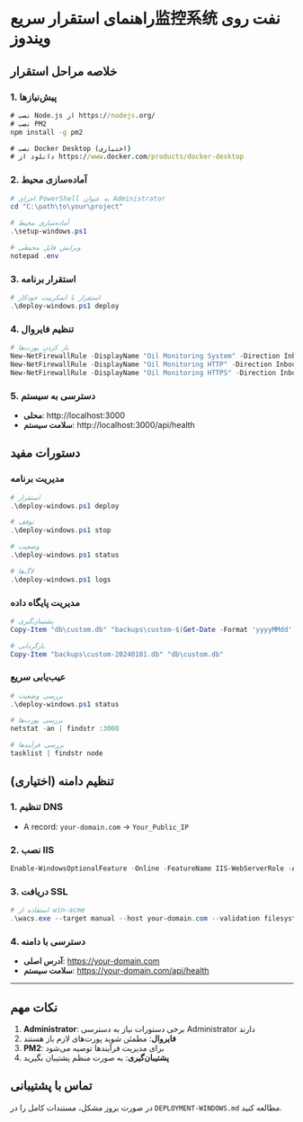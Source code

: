 # راهنمای استقرار سریع监控系统 نفت روی ویندوز

## خلاصه مراحل استقرار

### 1. پیش‌نیازها
```cmd
# نصب Node.js از https://nodejs.org/
# نصب PM2
npm install -g pm2

# نصب Docker Desktop (اختیاری)
# دانلود از https://www.docker.com/products/docker-desktop
```

### 2. آماده‌سازی محیط
```powershell
# اجرای PowerShell به عنوان Administrator
cd "C:\path\to\your\project"

# آماده‌سازی محیط
.\setup-windows.ps1

# ویرایش فایل محیطی
notepad .env
```

### 3. استقرار برنامه
```powershell
# استقرار با اسکریپت خودکار
.\deploy-windows.ps1 deploy
```

### 4. تنظیم فایروال
```powershell
# باز کردن پورت‌ها
New-NetFirewallRule -DisplayName "Oil Monitoring System" -Direction Inbound -Protocol TCP -LocalPort 3000 -Action Allow
New-NetFirewallRule -DisplayName "Oil Monitoring HTTP" -Direction Inbound -Protocol TCP -LocalPort 80 -Action Allow
New-NetFirewallRule -DisplayName "Oil Monitoring HTTPS" -Direction Inbound -Protocol TCP -LocalPort 443 -Action Allow
```

### 5. دسترسی به سیستم
- **محلی**: http://localhost:3000
- **سلامت سیستم**: http://localhost:3000/api/health

## دستورات مفید

### مدیریت برنامه
```powershell
# استقرار
.\deploy-windows.ps1 deploy

# توقف
.\deploy-windows.ps1 stop

# وضعیت
.\deploy-windows.ps1 status

# لاگ‌ها
.\deploy-windows.ps1 logs
```

### مدیریت پایگاه داده
```powershell
# پشتیبان‌گیری
Copy-Item "db\custom.db" "backups\custom-$(Get-Date -Format 'yyyyMMdd').db"

# بازگردانی
Copy-Item "backups\custom-20240101.db" "db\custom.db"
```

### عیب‌یابی سریع
```powershell
# بررسی وضعیت
.\deploy-windows.ps1 status

# بررسی پورت‌ها
netstat -an | findstr :3000

# بررسی فرآیندها
tasklist | findstr node
```

## تنظیم دامنه (اختیاری)

### 1. تنظیم DNS
- A record: `your-domain.com` → `Your_Public_IP`

### 2. نصب IIS
```powershell
Enable-WindowsOptionalFeature -Online -FeatureName IIS-WebServerRole -All
```

### 3. دریافت SSL
```powershell
# استفاده از win-acme
.\wacs.exe --target manual --host your-domain.com --validation filesystem --webroot "C:\inetpub\wwwroot"
```

### 4. دسترسی با دامنه
- **آدرس اصلی**: https://your-domain.com
- **سلامت سیستم**: https://your-domain.com/api/health

---

## نکات مهم

1. **Administrator**: برخی دستورات نیاز به دسترسی Administrator دارند
2. **فایروال**: مطمئن شوید پورت‌های لازم باز هستند
3. **PM2**: برای مدیریت فرآیندها توصیه می‌شود
4. **پشتیبان‌گیری**: به صورت منظم پشتیبان بگیرید

## تماس با پشتیبانی

در صورت بروز مشکل، مستندات کامل را در `DEPLOYMENT-WINDOWS.md` مطالعه کنید.